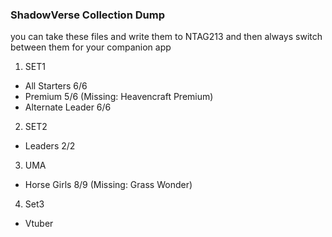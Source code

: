 ### ShadowVerse Collection Dump

you can take these files and write them to NTAG213 and then always switch between them for your companion app 

1. SET1
  + All Starters 6/6
  + Premium 5/6  (Missing: Heavencraft Premium)
  + Alternate Leader 6/6 


2. SET2
  + Leaders 2/2


3. UMA
  + Horse Girls 8/9  (Missing: Grass Wonder)

4. Set3
  + Vtuber
